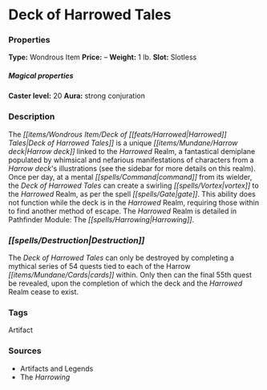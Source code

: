﻿---
Title: "Deck of Harrowed Tales"
Type: "Wondrous Item"
Price: "–"
Weight: "1 lb."
Slot: "Slotless"
Caster level: "20"
Aura: "strong conjuration"
Description: |
  "The _Deck of Harrowed Tales_ is a unique Harrow deck linked to the Harrowed Realm, a fantastical demiplane populated by whimsical and nefarious manifestations of characters from a Harrow deck's illustrations (see the sidebar for more details on this realm). Once per day, at a mental command from its wielder, the _Deck of Harrowed Tales_ can create a swirling vortex to the Harrowed Realm, as per the spell _gate_. This ability does not function while the deck is in the Harrowed Realm, requiring those within to find another method of escape. The Harrowed Realm is detailed in _Pathfinder Module: The Harrowing_."
Destruction: |
  "The _Deck of Harrowed Tales_ can only be destroyed by completing a mythical series of 54 quests tied to each of the Harrow cards within. Only then can the final 55th quest be revealed, upon the completion of which the deck and the Harrowed Realm cease to exist."
Sources: "['Artifacts and Legends', 'The Harrowing']"
---

# Deck of Harrowed Tales

### Properties

**Type:** Wondrous Item **Price:** – **Weight:** 1 lb. **Slot:** Slotless

##### Magical properties

**Caster level:** 20 **Aura:** strong conjuration

### Description

The _[[items/Wondrous Item/Deck of _[[feats/Harrowed|Harrowed]]_ Tales|Deck of _Harrowed_ Tales]]_ is a unique _[[items/Mundane/Harrow deck|Harrow deck]]_ linked to the _Harrowed_ Realm, a fantastical demiplane populated by whimsical and nefarious manifestations of characters from a _Harrow deck_'s illustrations (see the sidebar for more details on this realm). Once per day, at a mental _[[spells/Command|command]]_ from its wielder, the _Deck of _Harrowed_ Tales_ can create a swirling _[[spells/Vortex|vortex]]_ to the _Harrowed_ Realm, as per the spell _[[spells/Gate|gate]]_. This ability does not function while the deck is in the _Harrowed_ Realm, requiring those within to find another method of escape. The _Harrowed_ Realm is detailed in Pathfinder Module: The _[[spells/Harrowing|Harrowing]]_.

### _[[spells/Destruction|Destruction]]_

The _Deck of _Harrowed_ Tales_ can only be destroyed by completing a mythical series of 54 quests tied to each of the Harrow _[[items/Mundane/Cards|cards]]_ within. Only then can the final 55th quest be revealed, upon the completion of which the deck and the _Harrowed_ Realm cease to exist.

### Tags

Artifact

### Sources

* Artifacts and Legends
* The _Harrowing_